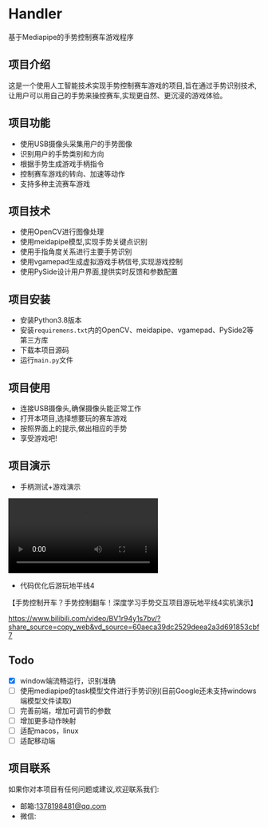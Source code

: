 # Handler
基于Mediapipe的手势控制赛车游戏程序

## 项目介绍

这是一个使用人工智能技术实现手势控制赛车游戏的项目,旨在通过手势识别技术,让用户可以用自己的手势来操控赛车,实现更自然、更沉浸的游戏体验。

## 项目功能

- 使用USB摄像头采集用户的手势图像
- 识别用户的手势类别和方向
- 根据手势生成游戏手柄指令
- 控制赛车游戏的转向、加速等动作
- 支持多种主流赛车游戏

## 项目技术

- 使用OpenCV进行图像处理
- 使用meidapipe模型,实现手势关键点识别
- 使用手指角度关系进行主要手势识别
- 使用vgamepad生成虚拟游戏手柄信号,实现游戏控制
- 使用PySide设计用户界面,提供实时反馈和参数配置

## 项目安装

- 安装Python3.8版本
- 安装`requiremens.txt`内的OpenCV、meidapipe、vgamepad、PySide2等第三方库
- 下载本项目源码
- 运行`main.py`文件

## 项目使用

- 连接USB摄像头,确保摄像头能正常工作
- 打开本项目,选择想要玩的赛车游戏
- 按照界面上的提示,做出相应的手势
- 享受游戏吧!
## 项目演示

- 手柄测试+游戏演示

[<video src="./Handler/demo/demo.mp4"></video>](https://youtu.be/EMBXtiW4zEc)

- 代码优化后游玩地平线4

【手势控制开车？手势控制翻车！深度学习手势交互项目游玩地平线4实机演示】 

https://www.bilibili.com/video/BV1r94y1s7bv/?share_source=copy_web&vd_source=60aeca39dc2529deea2a3d691853cbf7

## Todo

- [x] window端流畅运行，识别准确
- [ ] 使用mediapipe的task模型文件进行手势识别(目前Google还未支持windows端模型文件读取)
- [ ] 完善前端，增加可调节的参数
- [ ] 增加更多动作映射
- [ ] 适配macos，linux
- [ ] 适配移动端

## 项目联系

如果你对本项目有任何问题或建议,欢迎联系我们:

- 邮箱:1378198481@qq.com
- 微信:
